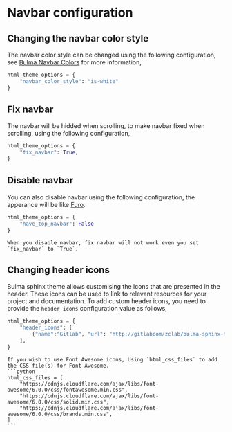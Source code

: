 # Navbar configuration

## Changing the navbar color style

The navbar color style can be changed using the following configuration, see [Bulma Navbar Colors](https://bulma.io/documentation/components/navbar/#colors) for more information,

```python
html_theme_options = {
    "navbar_color_style": "is-white"
}
```

## Fix navbar

The navbar will be hidded when scrolling, to make navbar fixed when scrolling, using the following configuration,

```python
html_theme_options = {
    "fix_navbar": True,
}
```

## Disable navbar

You can also disable navbar using the following configuration, the apperance will be like [Furo](https://pradyunsg.me/furo/quickstart/).

```python
html_theme_options = {
    "have_top_navbar": False
}
```

```{note}
When you disable navbar, fix navbar will not work even you set `fix_navbar` to `True`.
```

## Changing header icons

Bulma sphinx theme allows customising the icons that are presented in the header. These icons can be used to link to relevant resources for your project and documentation. To add custom header icons, you need to provide the `header_icons` configuration value as follows,

```python
html_theme_options = {
    "header_icons": [
        {"name":"Gitlab", "url": "http://gitlabcom/zclab/bulma-sphinx-theme", "fontawesome":"fa-brands fa-lg fa-gitlab"},
    ],
}
```

````{note}
If you wish to use Font Awesome icons, Using `html_css_files` to add the CSS file(s) for Font Awesome.
```python
html_css_files = [
    "https://cdnjs.cloudflare.com/ajax/libs/font-awesome/6.0.0/css/fontawesome.min.css",
    "https://cdnjs.cloudflare.com/ajax/libs/font-awesome/6.0.0/css/solid.min.css",
    "https://cdnjs.cloudflare.com/ajax/libs/font-awesome/6.0.0/css/brands.min.css",
]
```
````
